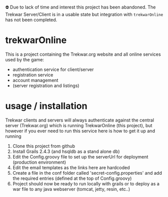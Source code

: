 :no_entry: Due to lack of time and interest this project has been abandoned. The Trekwar Server/Client is in a usable state but integration with `trekwarOnline` has not been completed.

trekwarOnline
=============
This is a project containing the Trekwar.org website and all online services used by the game:
- authentication service for client/server
- registration service
- account management
- (server registration and listings)
 
usage / installation
====================
Trekwar clients and servers will always authenticate against the central server (Trekwar.org) which is running
TrekwarOnline (this project), but however if you ever need to run this service here is how to get it up and running

1. Clone this project from github
2. Install Grails 2.4.3 (and hsqldb as a stand alone db)
3. Edit the Config.groovy file to set up the serverUrl for deployment (production environment)
4. Edit the email templates as the links here are hardcoded
5. Create a file in the conf folder called 'secret-config.properties' and add the required entries (defined at the top of Config.groovy)
6. Project should now be ready to run locally with grails or to deploy as a war file to any java webserver (tomcat, jetty, resin, etc..)
